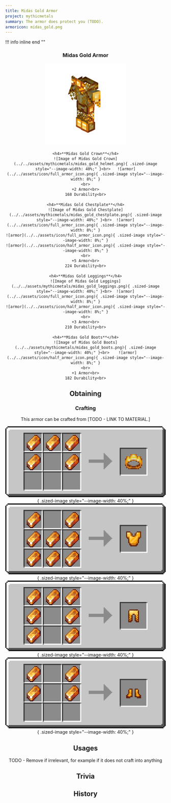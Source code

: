 ```yaml
---
title: Midas Gold Armor
project: mythicmetals
summary: The armor does protect you (TODO).
armoricon: midas_gold.png
---
```


!!! info inline end ""
    <center class=tooltip>
    <h3>**Midas Gold Armor**</h3>
    ![WRITE ALT TEXT HERE](../../assets/armor-models/256/midas_gold.png)<br>

	<h4>**Midas Gold Crown**</h4>
	![Image of Midas Gold Crown](../../assets/mythicmetals/midas_gold_helmet.png){ .sized-image style="--image-width: 40%;" }<br>	![armor](../../assets/icon/full_armor_icon.png){ .sized-image style="--image-width: 8%;" }
	<br>
	+2 Armor<br>
	168 Durability<br>

	<h4>**Midas Gold Chestplate**</h4>
	![Image of Midas Gold Chestplate](../../assets/mythicmetals/midas_gold_chestplate.png){ .sized-image style="--image-width: 40%;" }<br>	![armor](../../assets/icon/full_armor_icon.png){ .sized-image style="--image-width: 8%;" }
	![armor](../../assets/icon/full_armor_icon.png){ .sized-image style="--image-width: 8%;" }
	![armor](../../assets/icon/half_armor_icon.png){ .sized-image style="--image-width: 8%;" }
	<br>
	+5 Armor<br>
	224 Durability<br>

	<h4>**Midas Gold Leggings**</h4>
	![Image of Midas Gold Leggings](../../assets/mythicmetals/midas_gold_leggings.png){ .sized-image style="--image-width: 40%;" }<br>	![armor](../../assets/icon/full_armor_icon.png){ .sized-image style="--image-width: 8%;" }
	![armor](../../assets/icon/half_armor_icon.png){ .sized-image style="--image-width: 8%;" }
	<br>
	+3 Armor<br>
	210 Durability<br>

	<h4>**Midas Gold Boots**</h4>
	![Image of Midas Gold Boots](../../assets/mythicmetals/midas_gold_boots.png){ .sized-image style="--image-width: 40%;" }<br>	![armor](../../assets/icon/half_armor_icon.png){ .sized-image style="--image-width: 8%;" }
	<br>
	+1 Armor<br>
	182 Durability<br>


## Obtaining

### Crafting

This armor can be crafted from [TODO - LINK TO MATERIAL.]

![Image of the recipe for Midas Gold Helmet](../../assets/mythicmetals/recipes/armor/midas_gold_helmet.png){ .sized-image style="--image-width: 40%;" }
![Image of the recipe for Midas Gold Chestplate](../../assets/mythicmetals/recipes/armor/midas_gold_chestplate.png){ .sized-image style="--image-width: 40%;" }
![Image of the recipe for Midas Gold Leggings](../../assets/mythicmetals/recipes/armor/midas_gold_leggings.png){ .sized-image style="--image-width: 40%;" }
![Image of the recipe for Midas Gold Boots](../../assets/mythicmetals/recipes/armor/midas_gold_boots.png){ .sized-image style="--image-width: 40%;" }

## Usages

TODO - Remove if irrelevant, for example if it does not craft into anything

## Trivia

## History

